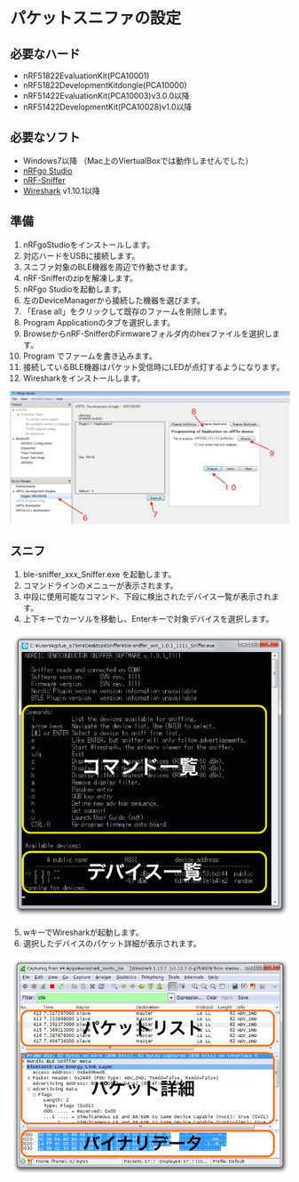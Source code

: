 # パケットスニファの設定

## 必要なハード

* nRF51822EvaluationKit(PCA10001)
* nRF51822DevelopmentKitdongle(PCA10000)
* nRF51422EvaluationKit(PCA10003)v3.0.0以降
* nRF51422DevelopmentKit(PCA10028)v1.0以降


## 必要なソフト

* Windows7以降 （Mac上のViertualBoxでは動作しませんでした）
* [nRFgo Studio](https://www.nordicsemi.com/eng/nordic/download_resource/47572/62/51461388)
* [nRF-Sniffer](https://www.nordicsemi.com/eng/nordic/download_resource/26386/14/40990949)
* [Wireshark](https://www.wireshark.org/download.html) v1.10.1以降


## 準備

1. nRFgoStudioをインストールします。
2. 対応ハードをUSBに接続します。
3. スニファ対象のBLE機器を周辺で作動させます。
4. nRF-Snifferのzipを解凍します。
5. nRFgo Studioを起動します。
6. 左のDeviceManagerから接続した機器を選びます。
7. 「Erase all」をクリックして既存のファームを削除します。
8. Program Applicationのタブを選択します。
9. BrowseからnRF-SnifferのFirmwareフォルダ内のhexファイルを選択します。
10. Program でファームを書き込みます。
11. 接続しているBLE機器はパケット受信時にLEDが点灯するようになります。
12. Wiresharkをインストールします。

 ![](sniffer01.png)


## スニフ


1. ble-sniffer_xxx_Sniffer.exe を起動します。
2. コマンドラインのメニューが表示されます。
3. 中段に使用可能なコマンド、下段に検出されたデバイス一覧が表示されます。
4. 上下キーでカーソルを移動し、Enterキーで対象デバイスを選択します。

 ![](sniffer02.png)

5. wキーでWiresharkが起動します。
6. 選択したデバイスのパケット詳細が表示されます。


 ![](sniffer03.png)